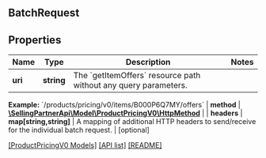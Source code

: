 ## BatchRequest

## Properties

Name | Type | Description | Notes
------------ | ------------- | ------------- | -------------
**uri** | **string** | The &#x60;getItemOffers&#x60; resource path without any query parameters.

**Example:** &#x60;/products/pricing/v0/items/B000P6Q7MY/offers&#x60; |
**method** | [**\SellingPartnerApi\Model\ProductPricingV0\HttpMethod**](HttpMethod.md) |  |
**headers** | **map[string,string]** | A mapping of additional HTTP headers to send/receive for the individual batch request. | [optional]

[[ProductPricingV0 Models]](../) [[API list]](../../Api) [[README]](../../../README.md)
